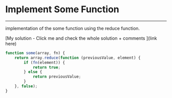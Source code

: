 # Implement Some Function
___
implementation of the some function using the reduce function.

[My solution - Click me and check the whole solution + comments ](link here)

```javascript
function some(array, fn) {
    return array.reduce(function (previousValue, element) {
        if (fn(element)) {
            return true;
        } else {
            return previousValue;
        }
    }, false);
}
```